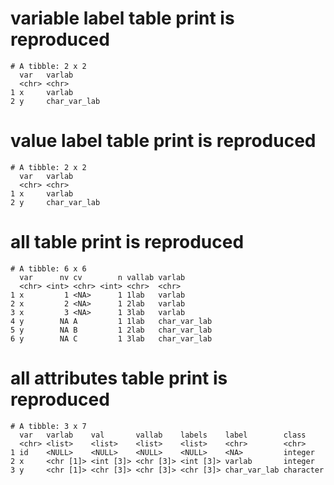 # variable label table print is reproduced

    # A tibble: 2 x 2
      var   varlab      
      <chr> <chr>       
    1 x     varlab      
    2 y     char_var_lab

# value label table print is reproduced

    # A tibble: 2 x 2
      var   varlab      
      <chr> <chr>       
    1 x     varlab      
    2 y     char_var_lab

# all table print is reproduced

    # A tibble: 6 x 6
      var      nv cv        n vallab varlab      
      <chr> <int> <chr> <int> <chr>  <chr>       
    1 x         1 <NA>      1 1lab   varlab      
    2 x         2 <NA>      1 2lab   varlab      
    3 x         3 <NA>      1 3lab   varlab      
    4 y        NA A         1 1lab   char_var_lab
    5 y        NA B         1 2lab   char_var_lab
    6 y        NA C         1 3lab   char_var_lab

# all attributes table print is reproduced

    # A tibble: 3 x 7
      var   varlab    val       vallab    labels    label        class    
      <chr> <list>    <list>    <list>    <list>    <chr>        <chr>    
    1 id    <NULL>    <NULL>    <NULL>    <NULL>    <NA>         integer  
    2 x     <chr [1]> <int [3]> <chr [3]> <int [3]> varlab       integer  
    3 y     <chr [1]> <chr [3]> <chr [3]> <chr [3]> char_var_lab character

